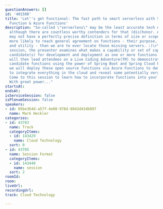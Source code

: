 ```yaml
---
questionAnswers: []
id: '401508'
title: 'Let''s get Functional: The fast path to smart serverless with Spring Cloud
  Function & Azure Functions'
description: "So-called \"serverless\" may be the least accurate tech name in history,
  although there are countless worthy contenders for that (dis)honor. And while functions
  may not have a perfectly precise definition in terms of size or scope, we're far
  more likely to reach general agreement on functions - their purpose, scope, pros/cons,
  and utility - than we are to ever locate those missing servers. :)\r\n\r\nIn this
  session, the presenter examines what makes a capability or set of capabilities ideal
  candidate(s) for development and deployment as one or more functions. The presenter
  will then lead attendees on a Live Coding Adventure(TM) to demonstrate how to create
  candidate functions using the power of Spring Boot and Spring Cloud Function. Finally,
  we will deploy these open source functions via Azure Functions to demonstrate how
  to integrate everything in the cloud and reveal some potentially very welcome discoveries.
  Come to this session to learn how to incorporate functions into your critical systems.
  With great power..."
startsAt: 
endsAt: 
isServiceSession: false
isPlenumSession: false
speakers:
- id: 05be364d-a57f-4e08-978d-8043d43db097
  name: Mark Heckler
categories:
- id: 43783
  name: Track
  categoryItems:
  - id: 143429
    name: Cloud Technology
  sort: 0
- id: 43785
  name: Session Format
  categoryItems:
  - id: 143440
    name: session
  sort: 2
roomId: 
room: 
liveUrl: 
recordingUrl: 
track: Cloud Technology

---
```

